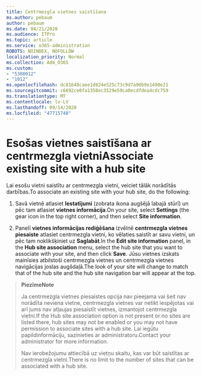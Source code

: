 ```yaml
---
title: Centrmezgla vietnes saistīšana
ms.author: pebaum
author: pebaum
ms.date: 04/21/2020
ms.audience: ITPro
ms.topic: article
ms.service: o365-administration
ROBOTS: NOINDEX, NOFOLLOW
localization_priority: Normal
ms.collection: Adm_O365
ms.custom:
- "5300012"
- "1012"
ms.openlocfilehash: dc81648caee1d824e525c73c9d7a90b9e1490e21
ms.sourcegitcommit: c6692ce0fa1358ec3529e59ca0ecdfdea4cdc759
ms.translationtype: MT
ms.contentlocale: lv-LV
ms.lasthandoff: 09/14/2020
ms.locfileid: "47715748"
---
```

# <a name="associate-existing-site-with-a-hub-site"></a><span data-ttu-id="df978-102">Esošas vietnes saistīšana ar centrmezgla vietni</span><span class="sxs-lookup"><span data-stu-id="df978-102">Associate existing site with a hub site</span></span>

<span data-ttu-id="df978-103">Lai esošu vietni saistītu ar centrmezgla vietni, veiciet tālāk norādītās darbības.</span><span class="sxs-lookup"><span data-stu-id="df978-103">To associate an existing site with your hub site, do the following:</span></span>
  
1. <span data-ttu-id="df978-104">Savā vietnē atlasiet **Iestatījumi** (zobrata ikona augšējā labajā stūrī) un pēc tam atlasiet **vietnes informācija**.</span><span class="sxs-lookup"><span data-stu-id="df978-104">On your site, select **Settings** (the gear icon in the top right corner), and then select **Site information**.</span></span>

2. <span data-ttu-id="df978-105">Panelī **vietnes informācijas rediģēšana** izvēlnē **centrmezgla vietnes piesaiste** atlasiet centrmezgla vietni, ko vēlaties saistīt ar savu vietni, un pēc tam noklikšķiniet uz **Saglabāt**.</span><span class="sxs-lookup"><span data-stu-id="df978-105">In the **Edit site information** panel, in the **Hub site association** menu, select the hub site that you want to associate with your site, and then click **Save**.</span></span> <span data-ttu-id="df978-106">Jūsu vietnes izskats mainīsies atbilstoši centrmezgla vietnes un centrmezgla vietnes navigācijas joslas augšdaļā.</span><span class="sxs-lookup"><span data-stu-id="df978-106">The look of your site will change to match that of the hub site and the hub site navigation bar will appear at the top.</span></span>

><span data-ttu-id="df978-107">**Piezīme**</span><span class="sxs-lookup"><span data-stu-id="df978-107">**Note**</span></span>
>
><span data-ttu-id="df978-108">Ja centrmezgla vietnes piesaistes opcija nav pieejama vai šeit nav norādīta neviena vietne, centrmezgla vietnes var netikt iespējotas vai arī jums nav atļaujas piesaistīt vietnes, izmantojot centrmezgla vietni.</span><span class="sxs-lookup"><span data-stu-id="df978-108">If the Hub site association option is not present or no sites are listed there, hub sites may not be enabled or you may not have permission to associate sites with a hub site.</span></span> <span data-ttu-id="df978-109">Lai iegūtu papildinformāciju, sazinieties ar administratoru.</span><span class="sxs-lookup"><span data-stu-id="df978-109">Contact your administrator for more information.</span></span>
>
><span data-ttu-id="df978-110">Nav ierobežojumu attiecībā uz vietņu skaitu, kas var būt saistītas ar centrmezgla vietni.</span><span class="sxs-lookup"><span data-stu-id="df978-110">There is no limit to the number of sites that can be associated with a hub site.</span></span>
  